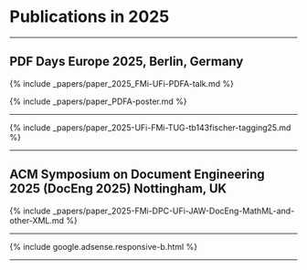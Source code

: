 

# Publications in 2025


<hr class="conference-start">

## PDF Days Europe 2025, Berlin, Germany

{% include _papers/paper_2025_FMi-UFi-PDFA-talk.md  %}

{% include _papers/paper_PDFA-poster.md  %}

<hr class="conference-end">


{% include _papers/paper_2025-UFi-FMi-TUG-tb143fischer-tagging25.md  %}


<hr class="conference-start">

## ACM Symposium on Document Engineering 2025 (DocEng 2025) Nottingham, UK

{% include _papers/paper_2025-FMi-DPC-UFi-JAW-DocEng-MathML-and-other-XML.md  %}

<hr class="conference-end">



<div class="row">{% include google.adsense.responsive-b.html %}</div><hr> 




